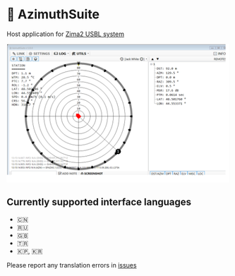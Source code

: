 # 🐙 AzimuthSuite 
Host application for [Zima2 USBL system](https://docs.unavlab.com/navigation_and_tracking_systems_ru.html#zima2)

![AzimuthSuite screenshot](screenshot.Png)

## Currently supported interface languages
- 🇨🇳
- 🇷🇺
- 🇬🇧
- 🇹🇷
- 🇰🇵, 🇰🇷

Please report any translation errors in [issues](https://github.com/ucnl/AzimuthSuite/issues)
